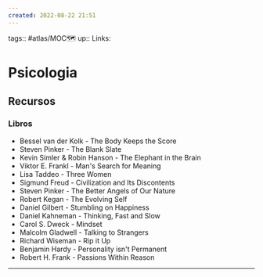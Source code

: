 ```yaml
---
created: 2022-08-22 21:51
---
```

tags:: #atlas/MOC🗺 
up:: 
Links: 
# Psicologia
## Recursos
### Libros
- Bessel van der Kolk - The Body Keeps the Score
- Steven Pinker - The Blank Slate
- Kevin Simler & Robin Hanson - The Elephant in the Brain
- Viktor E. Frankl - Man's Search for Meaning
- Lisa Taddeo - Three Women
- Sigmund Freud - Civilization and Its Discontents
- Steven Pinker - The Better Angels of Our Nature
- Robert Kegan - The Evolving Self
- Daniel Gilbert - Stumbling on Happiness
- Daniel Kahneman - Thinking, Fast and Slow
- Carol S. Dweck - Mindset
- Malcolm Gladwell - Talking to Strangers
- Richard Wiseman - Rip it Up
- Benjamin Hardy - Personality isn't Permanent
- Robert H. Frank - Passions Within Reason
___
